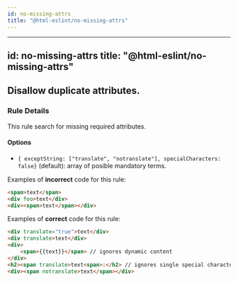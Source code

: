 ```yaml
---
id: no-missing-attrs
title: "@html-eslint/no-missing-attrs"
---
```



---
id: no-missing-attrs
title: "@html-eslint/no-missing-attrs"
---

## Disallow duplicate attributes.

### Rule Details

This rule search for missing required attributes.

#### Options

- `{ exceptString: ["translate", "notranslate"], specialCharacters: false}` (default): array of posible mandatory terms.


Examples of **incorrect** code for this rule:

```html
<span>text</span>
<div foo>text</div>
<div><span>text</span></div>
```

Examples of **correct** code for this rule:

```html
<div translate="true">text</div>
<div translate>text</div>
<div>
    <span>{{text}}</span> // ignores dynamic content
</div>
<h2><span translate>text<span>:</h2> // ignores single special characters
<div><span notranslate>text</span></div>
```
